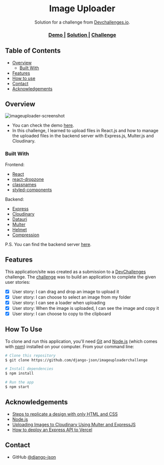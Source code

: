 <!-- Please update value in the {}  -->

<h1 align="center">Image Uploader</h1>

<div align="center">
   Solution for a challenge from  <a href="http://devchallenges.io" target="_blank">Devchallenges.io</a>.
</div>

<div align="center">
  <h3>
    <a href="https://imageuploaderchallenge.netlify.app">
      Demo
    </a>
    <span> | </span>
    <a href="https://github.com/django-json/imageuploaderchallenge">
      Solution
    </a>
    <span> | </span>
    <a href="https://devchallenges.io/challenges/O2iGT9yBd6xZBrOcVirx">
      Challenge
    </a>
  </h3>
</div>

<!-- TABLE OF CONTENTS -->

## Table of Contents

-   [Overview](#overview)
    -   [Built With](#built-with)
-   [Features](#features)
-   [How to use](#how-to-use)
-   [Contact](#contact)
-   [Acknowledgements](#acknowledgements)

<!-- OVERVIEW -->

## Overview

![imageuploader-screenshot](https://user-images.githubusercontent.com/44185999/149853689-07d788be-96cf-4422-843d-dbf42e65d91b.png)

-   You can check the demo [here](https://imageuploaderchallenge.netlify.app).
-   In this challenge, I learned to upload files in React.js and how to manage the uploaded files in the backend server with Express.js, Multer.js and Cloudinary.

### Built With

<!-- This section should list any major frameworks that you built your project using. Here are a few examples.-->

Frontend:

-   [React](https://reactjs.org/)
-   [react-dropzone](https://www.npmjs.com/package/react-dropzone)
-   [classnames](https://www.npmjs.com/package/classnames)
-   [styled-components](https://www.npmjs.com/package/styled-components)

Backend:

-   [Express](https://www.npmjs.com/package/express)
-   [Cloudinary](https://www.npmjs.com/package/cloudinary)
-   [Datauri](https://www.npmjs.com/package/datauri)
-   [Multer](https://www.npmjs.com/package/multer)
-   [Helmet](https://www.npmjs.com/package/helmet)
-   [Compression](https://www.npmjs.com/package/compression)

P.S. You can find the backend server [here](https://github.com/django-json/imageuploaderchallenge-api/).

## Features

<!-- List the features of your application or follow the template. Don't share the figma file here :) -->

This application/site was created as a submission to a [DevChallenges](https://devchallenges.io/challenges) challenge. The [challenge](https://devchallenges.io/challenges/O2iGT9yBd6xZBrOcVirx) was to build an application to complete the given user stories:

-   [x] User story: I can drag and drop an image to upload it
-   [x] User story: I can choose to select an image from my folder
-   [x] User story: I can see a loader when uploading
-   [x] User story: When the image is uploaded, I can see the image and copy it
-   [x] User story: I can choose to copy to the clipboard

## How To Use

<!-- Example: -->

To clone and run this application, you'll need [Git](https://git-scm.com) and [Node.js](https://nodejs.org/en/download/) (which comes with [npm](http://npmjs.com)) installed on your computer. From your command line:

```bash
# Clone this repository
$ git clone https://github.com/django-json/imageuploaderchallenge

# Install dependencies
$ npm install

# Run the app
$ npm start
```

## Acknowledgements

<!-- This section should list any articles or add-ons/plugins that helps you to complete the project. This is optional but it will help you in the future. For example -->

-   [Steps to replicate a design with only HTML and CSS](https://devchallenges-blogs.web.app/how-to-replicate-design/)
-   [Node.js](https://nodejs.org/)
-   [Uploading Images to Cloudinary Using Multer and ExpressJS](https://medium.com/@joeokpus/uploading-images-to-cloudinary-using-multer-and-expressjs-f0b9a4e14c54)
-   [How to deploy an Express API to Vercel](https://shadowsmith.com/how-to-deploy-an-express-api-to-vercel)

## Contact

-   GitHub [@django-json](https://github.com/django-json)
